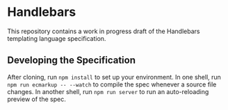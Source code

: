# Handlebars

This repository contains a work in progress draft of the Handlebars templating language specification.

## Developing the Specification

After cloning, run `npm install` to set up your environment.
In one shell, run `npm run ecmarkup -- --watch` to compile the spec whenever a source file changes.
In another shell, run `npm run server` to run an auto-reloading preview of the spec.
